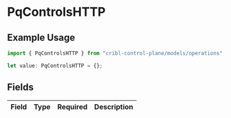 # PqControlsHTTP

## Example Usage

```typescript
import { PqControlsHTTP } from "cribl-control-plane/models/operations";

let value: PqControlsHTTP = {};
```

## Fields

| Field       | Type        | Required    | Description |
| ----------- | ----------- | ----------- | ----------- |